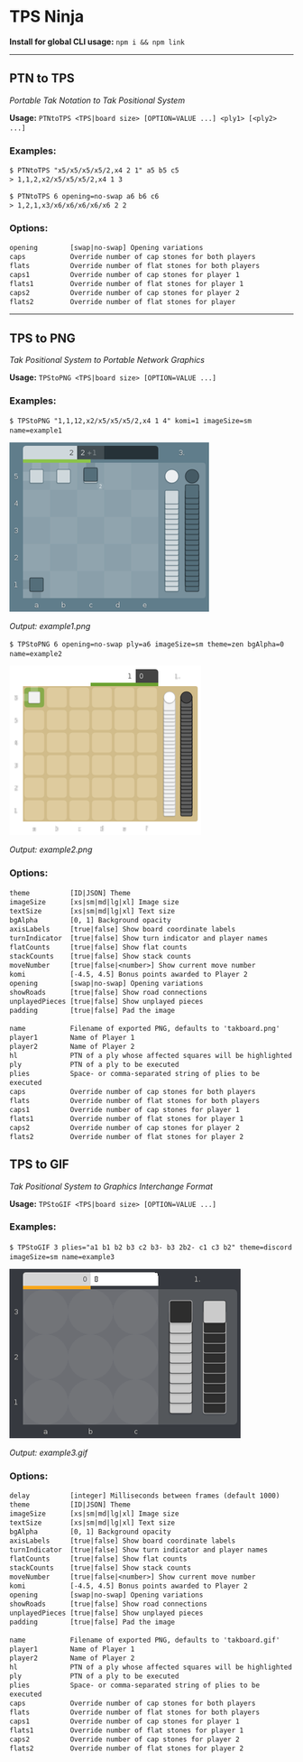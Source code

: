 TPS Ninja
===

**Install for global CLI usage:** `npm i && npm link`

---

## PTN to TPS
*Portable Tak Notation to Tak Positional System*

**Usage:** `PTNtoTPS <TPS|board size> [OPTION=VALUE ...] <ply1> [<ply2> ...]`

### Examples:

```
$ PTNtoTPS "x5/x5/x5/x5/2,x4 2 1" a5 b5 c5
> 1,1,2,x2/x5/x5/x5/2,x4 1 3
```

```
$ PTNtoTPS 6 opening=no-swap a6 b6 c6
> 1,2,1,x3/x6/x6/x6/x6/x6 2 2
```

### Options:
```
opening        [swap|no-swap] Opening variations
caps           Override number of cap stones for both players
flats          Override number of flat stones for both players
caps1          Override number of cap stones for player 1
flats1         Override number of flat stones for player 1
caps2          Override number of cap stones for player 2
flats2         Override number of flat stones for player
```

---

## TPS to PNG
*Tak Positional System to Portable Network Graphics*

**Usage:** `TPStoPNG <TPS|board size> [OPTION=VALUE ...]`

### Examples:

`$ TPStoPNG "1,1,12,x2/x5/x5/x5/2,x4 1 4" komi=1 imageSize=sm name=example1`

![Example 1](/example1.png)

*Output: example1.png*

`$ TPStoPNG 6 opening=no-swap ply=a6 imageSize=sm theme=zen bgAlpha=0 name=example2`

![Example 2](/example2.png)

*Output: example2.png*

### Options:
```
theme          [ID|JSON] Theme
imageSize      [xs|sm|md|lg|xl] Image size
textSize       [xs|sm|md|lg|xl] Text size
bgAlpha        [0, 1] Background opacity
axisLabels     [true|false] Show board coordinate labels
turnIndicator  [true|false] Show turn indicator and player names
flatCounts     [true|false] Show flat counts
stackCounts    [true|false] Show stack counts
moveNumber     [true|false|<number>] Show current move number
komi           [-4.5, 4.5] Bonus points awarded to Player 2
opening        [swap|no-swap] Opening variations
showRoads      [true|false] Show road connections
unplayedPieces [true|false] Show unplayed pieces
padding        [true|false] Pad the image

name           Filename of exported PNG, defaults to 'takboard.png'
player1        Name of Player 1
player2        Name of Player 2
hl             PTN of a ply whose affected squares will be highlighted
ply            PTN of a ply to be executed
plies          Space- or comma-separated string of plies to be executed
caps           Override number of cap stones for both players
flats          Override number of flat stones for both players
caps1          Override number of cap stones for player 1
flats1         Override number of flat stones for player 1
caps2          Override number of cap stones for player 2
flats2         Override number of flat stones for player 2
```

## TPS to GIF
*Tak Positional System to Graphics Interchange Format*

**Usage:** `TPStoGIF <TPS|board size> [OPTION=VALUE ...]`

### Examples:

`$ TPStoGIF 3 plies="a1 b1 b2 b3 c2 b3- b3 2b2- c1 c3 b2" theme=discord imageSize=sm name=example3`

![Example 1](/example3.gif)

*Output: example3.gif*

### Options:
```
delay          [integer] Milliseconds between frames (default 1000)
theme          [ID|JSON] Theme
imageSize      [xs|sm|md|lg|xl] Image size
textSize       [xs|sm|md|lg|xl] Text size
bgAlpha        [0, 1] Background opacity
axisLabels     [true|false] Show board coordinate labels
turnIndicator  [true|false] Show turn indicator and player names
flatCounts     [true|false] Show flat counts
stackCounts    [true|false] Show stack counts
moveNumber     [true|false|<number>] Show current move number
komi           [-4.5, 4.5] Bonus points awarded to Player 2
opening        [swap|no-swap] Opening variations
showRoads      [true|false] Show road connections
unplayedPieces [true|false] Show unplayed pieces
padding        [true|false] Pad the image

name           Filename of exported PNG, defaults to 'takboard.gif'
player1        Name of Player 1
player2        Name of Player 2
hl             PTN of a ply whose affected squares will be highlighted
ply            PTN of a ply to be executed
plies          Space- or comma-separated string of plies to be executed
caps           Override number of cap stones for both players
flats          Override number of flat stones for both players
caps1          Override number of cap stones for player 1
flats1         Override number of flat stones for player 1
caps2          Override number of cap stones for player 2
flats2         Override number of flat stones for player 2
```
